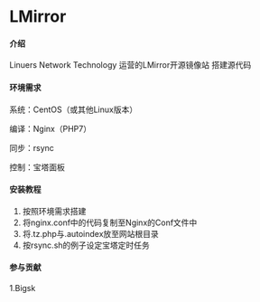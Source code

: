 # LMirror

#### 介绍

Linuers Network Technology
运营的LMirror开源镜像站
搭建源代码

#### 环境需求

系统：CentOS（或其他Linux版本）

编译：Nginx（PHP7）

同步：rsync

控制：宝塔面板

#### 安装教程

1. 按照环境需求搭建
2. 将nginx.conf中的代码复制至Nginx的Conf文件中
3. 将.tz.php与.autoindex放至网站根目录
4. 按rsync.sh的例子设定宝塔定时任务

#### 参与贡献

1.Bigsk

